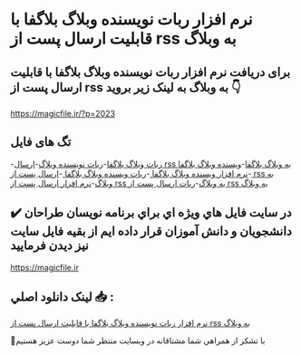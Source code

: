 # نرم افزار ربات نویسنده وبلاگ بلاگفا با قابلیت ارسال پست از rss به وبلاگ

## برای دریافت نرم افزار ربات نویسنده وبلاگ بلاگفا با قابلیت ارسال پست از rss به وبلاگ به لینک زیر بروید 👇

https://magicfile.ir/?p=2023

## تگ های فایل

-[ربات وبلاگ بلاگفا](https://magicfile.ir/product/%d8%b1%d8%a8%d8%a7%d8%aa-%d9%86%d9%88%d9%8a%d8%b3%d9%86%d8%af%d9%87-%d9%88%d8%a8%d9%84%d8%a7%da%af-%d8%a8%d9%84%d8%a7%da%af%d9%81%d8%a7/)-[ربات نویسنده وبلاگ](https://magicfile.ir/product/%d8%b1%d8%a8%d8%a7%d8%aa-%d9%86%d9%88%d9%8a%d8%b3%d9%86%d8%af%d9%87-%d9%88%d8%a8%d9%84%d8%a7%da%af-%d8%a8%d9%84%d8%a7%da%af%d9%81%d8%a7/)-[ارسال rss به وبلاگ بلاگفا](https://magicfile.ir/product/%d8%b1%d8%a8%d8%a7%d8%aa-%d9%86%d9%88%d9%8a%d8%b3%d9%86%d8%af%d9%87-%d9%88%d8%a8%d9%84%d8%a7%da%af-%d8%a8%d9%84%d8%a7%da%af%d9%81%d8%a7/)-[ویسنده وبلاگ بلاگفا ](https://magicfile.ir/product/%d8%b1%d8%a8%d8%a7%d8%aa-%d9%86%d9%88%d9%8a%d8%b3%d9%86%d8%af%d9%87-%d9%88%d8%a8%d9%84%d8%a7%da%af-%d8%a8%d9%84%d8%a7%da%af%d9%81%d8%a7/)-[نرم افزار ویسنده وبلاگ بلاگفا ](https://magicfile.ir/product/%d8%b1%d8%a8%d8%a7%d8%aa-%d9%86%d9%88%d9%8a%d8%b3%d9%86%d8%af%d9%87-%d9%88%d8%a8%d9%84%d8%a7%da%af-%d8%a8%d9%84%d8%a7%da%af%d9%81%d8%a7/)-[ربات ویسنده وبلاگ بلاگفا ](https://magicfile.ir/product/%d8%b1%d8%a8%d8%a7%d8%aa-%d9%86%d9%88%d9%8a%d8%b3%d9%86%d8%af%d9%87-%d9%88%d8%a8%d9%84%d8%a7%da%af-%d8%a8%d9%84%d8%a7%da%af%d9%81%d8%a7/)-[ارسال پست از rss به وبلاگ](https://magicfile.ir/product/%d8%b1%d8%a8%d8%a7%d8%aa-%d9%86%d9%88%d9%8a%d8%b3%d9%86%d8%af%d9%87-%d9%88%d8%a8%d9%84%d8%a7%da%af-%d8%a8%d9%84%d8%a7%da%af%d9%81%d8%a7/)-[نرم افزار ارسال پست از rss به وبلاگ](https://magicfile.ir/product/%d8%b1%d8%a8%d8%a7%d8%aa-%d9%86%d9%88%d9%8a%d8%b3%d9%86%d8%af%d9%87-%d9%88%d8%a8%d9%84%d8%a7%da%af-%d8%a8%d9%84%d8%a7%da%af%d9%81%d8%a7/)-[ربات ارسال پست از rss به وبلاگ](https://magicfile.ir/product/%d8%b1%d8%a8%d8%a7%d8%aa-%d9%86%d9%88%d9%8a%d8%b3%d9%86%d8%af%d9%87-%d9%88%d8%a8%d9%84%d8%a7%da%af-%d8%a8%d9%84%d8%a7%da%af%d9%81%d8%a7/)

## ✔️ در سايت فايل هاي ويژه اي براي برنامه نويسان طراحان دانشجويان و دانش آموزان قرار داده ايم از بقيه فايل سايت نيز ديدن فرماييد

https://magicfile.ir


## لينک دانلود اصلي 📥 :

[نرم افزار ربات نویسنده وبلاگ بلاگفا با قابلیت ارسال پست از rss به وبلاگ](https://magicfile.ir/product/%d8%b1%d8%a8%d8%a7%d8%aa-%d9%86%d9%88%d9%8a%d8%b3%d9%86%d8%af%d9%87-%d9%88%d8%a8%d9%84%d8%a7%da%af-%d8%a8%d9%84%d8%a7%da%af%d9%81%d8%a7/) 


🙏با تشکر از همراهي شما مشتاقانه در وبسایت منتظر شما دوست عزیز هستیم

